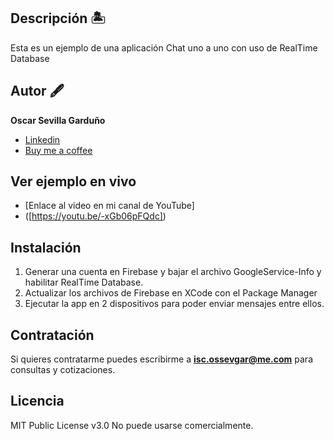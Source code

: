 ## Descripción 🏝️

Esta es un ejemplo de una aplicación Chat uno a uno con uso de RealTime Database

## Autor 🖋️
**Oscar Sevilla Garduño**

* [Linkedin](https://www.linkedin.com/in/oscar-sevgar)
* [Buy me a coffee](https://www.buymeacoffee.com/oscarsevgar)

## Ver ejemplo en vivo
- [Enlace al video en mi canal de YouTube]
- ([https://youtu.be/-xGb06pFQdc])

## Instalación
1) Generar una cuenta en Firebase y bajar el archivo GoogleService-Info y habilitar RealTime Database.
2) Actualizar los archivos de Firebase en XCode con el Package Manager
3) Ejecutar la app en 2 dispositivos para poder enviar mensajes entre ellos.


## Contratación
Si quieres contratarme puedes escribirme a **isc.ossevgar@me.com** para consultas y cotizaciones.

## Licencia
MIT Public License v3.0
No puede usarse comercialmente.
